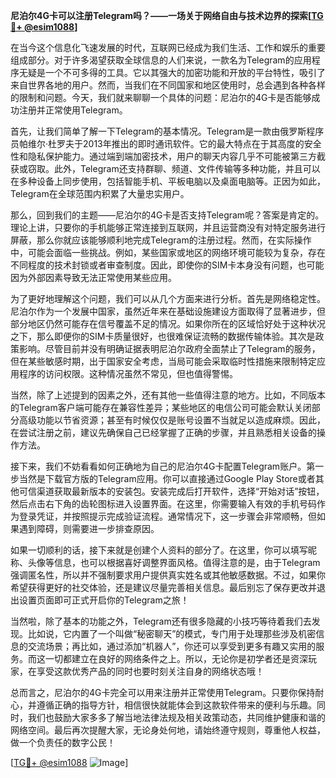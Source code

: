 **尼泊尔4G卡可以注册Telegram吗？——一场关于网络自由与技术边界的探索[[TG💪+ @esim1088](https://t.me/s/esim1088)]**

在当今这个信息化飞速发展的时代，互联网已经成为我们生活、工作和娱乐的重要组成部分。对于许多渴望获取全球信息的人们来说，一款名为Telegram的应用程序无疑是一个不可多得的工具。它以其强大的加密功能和开放的平台特性，吸引了来自世界各地的用户。然而，当我们在不同国家和地区使用时，总会遇到各种各样的限制和问题。今天，我们就来聊聊一个具体的问题：尼泊尔的4G卡是否能够成功注册并正常使用Telegram。

首先，让我们简单了解一下Telegram的基本情况。Telegram是一款由俄罗斯程序员帕维尔·杜罗夫于2013年推出的即时通讯软件。它的最大特点在于其高度的安全性和隐私保护能力。通过端到端加密技术，用户的聊天内容几乎不可能被第三方截获或窃取。此外，Telegram还支持群聊、频道、文件传输等多种功能，并且可以在多种设备上同步使用，包括智能手机、平板电脑以及桌面电脑等。正因为如此，Telegram在全球范围内积累了大量忠实用户。

那么，回到我们的主题——尼泊尔的4G卡是否支持Telegram呢？答案是肯定的。理论上讲，只要你的手机能够正常连接到互联网，并且运营商没有对特定服务进行屏蔽，那么你就应该能够顺利地完成Telegram的注册过程。然而，在实际操作中，可能会面临一些挑战。例如，某些国家或地区的网络环境可能较为复杂，存在不同程度的技术封锁或者审查制度。因此，即使你的SIM卡本身没有问题，也可能因为外部因素导致无法正常使用某些应用。

为了更好地理解这个问题，我们可以从几个方面来进行分析。首先是网络稳定性。尼泊尔作为一个发展中国家，虽然近年来在基础设施建设方面取得了显著进步，但部分地区仍然可能存在信号覆盖不足的情况。如果你所在的区域恰好处于这种状况之下，那么即便你的SIM卡质量很好，也很难保证流畅的数据传输体验。其次是政策影响。尽管目前并没有明确证据表明尼泊尔政府全面禁止了Telegram的服务，但在某些敏感时期，出于国家安全考虑，当局可能会采取临时性措施来限制特定应用程序的访问权限。这种情况虽然不常见，但也值得警惕。

当然，除了上述提到的因素之外，还有其他一些值得注意的地方。比如，不同版本的Telegram客户端可能存在兼容性差异；某些地区的电信公司可能会默认关闭部分高级功能以节省资源；甚至有时候仅仅是账号设置不当就足以造成麻烦。因此，在尝试注册之前，建议先确保自己已经掌握了正确的步骤，并且熟悉相关设备的操作方法。

接下来，我们不妨看看如何正确地为自己的尼泊尔4G卡配置Telegram账户。第一步当然是下载官方版的Telegram应用。你可以直接通过Google Play Store或者其他可信渠道获取最新版本的安装包。安装完成后打开软件，选择“开始对话”按钮，然后点击右下角的齿轮图标进入设置界面。在这里，你需要输入有效的手机号码作为登录凭证，并按照提示完成验证流程。通常情况下，这一步骤会非常顺畅，但如果遇到障碍，则需要进一步排查原因。

如果一切顺利的话，接下来就是创建个人资料的部分了。在这里，你可以填写昵称、头像等信息，也可以根据喜好调整界面风格。值得注意的是，由于Telegram强调匿名性，所以并不强制要求用户提供真实姓名或其他敏感数据。不过，如果你希望获得更好的社交体验，还是建议尽量完善相关信息。最后别忘了保存更改并退出设置页面即可正式开启你的Telegram之旅！

当然啦，除了基本的功能之外，Telegram还有很多隐藏的小技巧等待着我们去发现。比如说，它内置了一个叫做“秘密聊天”的模式，专门用于处理那些涉及机密信息的交流场景；再比如，通过添加“机器人”，你还可以享受到更多有趣又实用的服务。而这一切都建立在良好的网络条件之上。所以，无论你是初学者还是资深玩家，在享受这款优秀产品的同时也要时刻关注自身的网络状态哦！

总而言之，尼泊尔的4G卡完全可以用来注册并正常使用Telegram。只要你保持耐心，并遵循正确的指导方针，相信很快就能体会到这款软件带来的便利与乐趣。同时，我们也鼓励大家多多了解当地法律法规及相关政策动态，共同维护健康和谐的网络空间。最后再次提醒大家，无论身处何地，请始终遵守规则，尊重他人权益，做一个负责任的数字公民！

[[TG💪+ @esim1088](https://t.me/s/esim1088) ![Image](https://i.postimg.cc/4NQfJmqS/Snipaste-2025-05-13-00-14-12.png)]